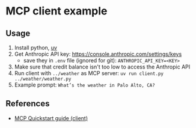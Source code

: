 # MCP client example

## Usage

1. Install python, [uv](https://github.com/astral-sh/uv)
2. Get Anthropic API key: https://console.anthropic.com/settings/keys
    * save they in `.env` file (ignored for git): `ANTHROPIC_API_KEY=<KEY>`
3. Make sure that credit balance isn't too low to access the Anthropic API
4. Run client with `../weather` as MCP server: `uv run client.py ../weather/weather.py`
5. Example prompt: `What’s the weather in Palo Alto, CA?`


## References

* [MCP Quickstart guide (client)](https://modelcontextprotocol.io/quickstart/client)
